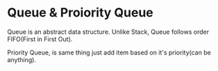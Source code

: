 # Queue & Proiority Queue
Queue is an abstract data structure. Unlike Stack, Queue follows order FIFO(First in First Out).

Priority Queue, is same thing just add item based on it's priority(can be anything). 